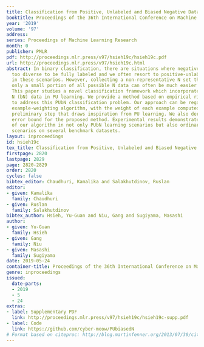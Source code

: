 ```yaml
---
title: Classification from Positive, Unlabeled and Biased Negative Data
booktitle: Proceedings of the 36th International Conference on Machine Learning
year: '2019'
volume: '97'
address: 
series: Proceedings of Machine Learning Research
month: 0
publisher: PMLR
pdf: http://proceedings.mlr.press/v97/hsieh19c/hsieh19c.pdf
url: http://proceedings.mlr.press/v97/hsieh19c.html
abstract: In binary classification, there are situations where negative (N) data are
  too diverse to be fully labeled and we often resort to positive-unlabeled (PU) learning
  in these scenarios. However, collecting a non-representative N set that contains
  only a small portion of all possible N data can often be much easier in practice.
  This paper studies a novel classification framework which incorporates such biased
  N (bN) data in PU learning. We provide a method based on empirical risk minimization
  to address this PUbN classification problem. Our approach can be regarded as a novel
  example-weighting algorithm, with the weight of each example computed through a
  preliminary step that draws inspiration from PU learning. We also derive an estimation
  error bound for the proposed method. Experimental results demonstrate the effectiveness
  of our algorithm in not only PUbN learning scenarios but also ordinary PU learning
  scenarios on several benchmark datasets.
layout: inproceedings
id: hsieh19c
tex_title: Classification from Positive, Unlabeled and Biased Negative Data
firstpage: 2820
lastpage: 2829
page: 2820-2829
order: 2820
cycles: false
bibtex_editor: Chaudhuri, Kamalika and Salakhutdinov, Ruslan
editor:
- given: Kamalika
  family: Chaudhuri
- given: Ruslan
  family: Salakhutdinov
bibtex_author: Hsieh, Yu-Guan and Niu, Gang and Sugiyama, Masashi
author:
- given: Yu-Guan
  family: Hsieh
- given: Gang
  family: Niu
- given: Masashi
  family: Sugiyama
date: 2019-05-24
container-title: Proceedings of the 36th International Conference on Machine Learning
genre: inproceedings
issued:
  date-parts:
  - 2019
  - 5
  - 24
extras:
- label: Supplementary PDF
  link: http://proceedings.mlr.press/v97/hsieh19c/hsieh19c-supp.pdf
- label: Code
  link: https://github.com/cyber-meow/PUbiasedN
# Format based on citeproc: http://blog.martinfenner.org/2013/07/30/citeproc-yaml-for-bibliographies/
---
```

